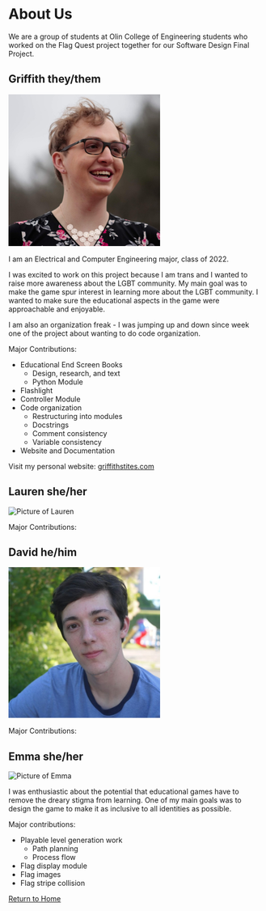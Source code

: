 # About Us
We are a group of students at Olin College of Engineering students who worked on the Flag Quest project together for our Software Design Final Project.

## Griffith they/them

<img src="./images/griffith.jpg" alt="Picture of Griffith" width="300"/>

I am an Electrical and Computer Engineering major, class of 2022.

I was excited to work on this project because I am trans and I wanted to raise more awareness about the LGBT community. My main goal was to make the game spur interest in learning more about the LGBT community. I wanted to make sure the educational aspects in the game were approachable and enjoyable.

I am also an organization freak - I was jumping up and down since week one of the project about wanting to do code organization.

Major Contributions:
* Educational End Screen Books
  * Design, research, and text
  * Python Module
* Flashlight
* Controller Module
* Code organization
  * Restructuring into modules
  * Docstrings
  * Comment consistency
  * Variable consistency
* Website and Documentation

Visit my personal website: [griffithstites.com](https://www.griffithstites.com/)

## Lauren she/her

<img src="./images/lauren.jpg" alt="Picture of Lauren" width="300"/>

Major Contributions:

## David he/him

<img src="./images/david.jpg" alt="Picture of David" width="300"/>

Major Contributions:

## Emma she/her

<img src="./images/emma.jpg" alt="Picture of Emma" width="300"/>

I was enthusiastic about the potential that educational games have to remove the dreary stigma from learning. One of my main goals was to design the game to make it as inclusive to all identities as possible.

Major contributions:

* Playable level generation work
  * Path planning
  * Process flow
* Flag display module
* Flag images 
* Flag stripe collision


[Return to Home](https://sd19spring.github.io/FlagQuest/)
